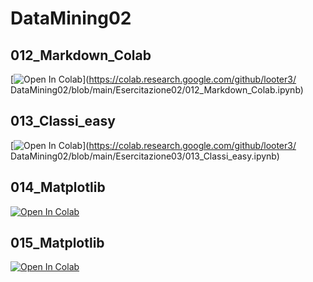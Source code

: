 # DataMining02

## 012_Markdown_Colab
[![Open In Colab](https://colab.research.google.com/assets/colab-badge.svg)](https://colab.research.google.com/github/looter3/
DataMining02/blob/main/Esercitazione02/012_Markdown_Colab.ipynb)

## 013_Classi_easy
[![Open In Colab](https://colab.research.google.com/assets/colab-badge.svg)](https://colab.research.google.com/github/looter3/
DataMining02/blob/main/Esercitazione03/013_Classi_easy.ipynb)

## 014_Matplotlib
[![Open In Colab](https://colab.research.google.com/assets/colab-badge.svg)](https://colab.research.google.com/github/looter3/DataMining02/blob/main/Esercitazione03/014_Matplotlib.ipynb)

## 015_Matplotlib
[![Open In Colab](https://colab.research.google.com/assets/colab-badge.svg)](https://colab.research.google.com/github/looter3/DataMining02/blob/main/Esercitazione03/015_Matplotlib.ipynb)
